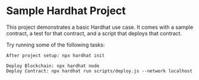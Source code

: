 # Sample Hardhat Project

This project demonstrates a basic Hardhat use case. It comes with a sample contract, a test for that contract, and a script that deploys that contract.

Try running some of the following tasks:

```shell
After project setup: npx hardhat init

Deploy Blockchain: npx hardhat node
Deploy Contract: npx hardhat run scripts/deploy.js --network localhost
```
